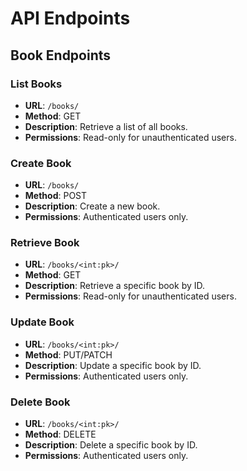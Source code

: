 # API Endpoints

## Book Endpoints

### List Books
- **URL**: `/books/`
- **Method**: GET
- **Description**: Retrieve a list of all books.
- **Permissions**: Read-only for unauthenticated users.

### Create Book
- **URL**: `/books/`
- **Method**: POST
- **Description**: Create a new book.
- **Permissions**: Authenticated users only.

### Retrieve Book
- **URL**: `/books/<int:pk>/`
- **Method**: GET
- **Description**: Retrieve a specific book by ID.
- **Permissions**: Read-only for unauthenticated users.

### Update Book
- **URL**: `/books/<int:pk>/`
- **Method**: PUT/PATCH
- **Description**: Update a specific book by ID.
- **Permissions**: Authenticated users only.

### Delete Book
- **URL**: `/books/<int:pk>/`
- **Method**: DELETE
- **Description**: Delete a specific book by ID.
- **Permissions**: Authenticated users only.
